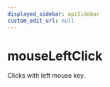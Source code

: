 ```yaml
---
displayed_sidebar: apiSidebar
custom_edit_url: null
---
```

# mouseLeftClick

Clicks with left mouse key.

